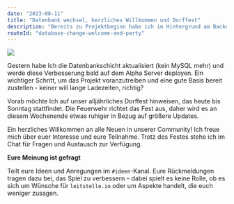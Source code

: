 ```yaml
---
date: "2023-08-11"
title: "Datenbank wechsel, herzliches Willkommen und Dorffest"
description: "Bereits zu Projektbeginn habe ich im Hintergrund am Backend gearbeitet, um die Grundlage der API und Spielarchitektur zu schaffen, wodurch nun die API online ist und es möglich ist, alle Stationen anzuzeigen sowie Details einzelner Stationen abzurufen."
routeId: "database-change-welcome-and-party"
---
```


![](/images/blog/database.png)

Gestern habe Ich die Datenbankschicht aktualisiert (kein MySQL mehr) und werde diese Verbesserung bald auf dem Alpha Server deployen. Ein wichtiger Schritt, um das Projekt voranzutreiben und eine gute Basis bereit zustellen - keiner will lange Ladezeiten, richtig?

Vorab möchte Ich auf unser alljährliches Dorffest hinweisen, das heute bis Sonntag stattfindet. Die Feuerwehr richtet das Fest aus, daher wird es an diesem Wochenende etwas ruhiger in Bezug auf größere Updates.

Ein herzliches Willkommen an alle Neuen in unserer Community! Ich freue mich über euer Interesse und eure Teilnahme. Trotz des Festes stehe ich im Chat für Fragen und Austausch zur Verfügung.

**Eure Meinung ist gefragt**

Teilt eure Ideen und Anregungen im `#ideen`-Kanal. Eure Rückmeldungen tragen dazu bei, das Spiel zu verbessern – dabei spielt es keine Rolle, ob es sich um Wünsche für `leitstelle.io` oder um Aspekte handelt, die euch weniger zusagen.
